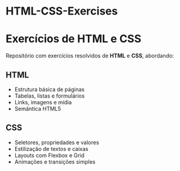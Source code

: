 # HTML-CSS-Exercises

# Exercícios de HTML e CSS

Repositório com exercícios resolvidos de **HTML** e **CSS**, abordando:

## HTML
- Estrutura básica de páginas
- Tabelas, listas e formulários
- Links, imagens e mídia
- Semântica HTML5

## CSS
- Seletores, propriedades e valores
- Estilização de textos e caixas
- Layouts com Flexbox e Grid
- Animações e transições simples
